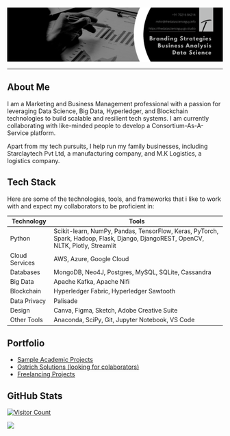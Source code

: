 <p align="center"><a href="https://github.com/Mihir-Ai-lab/The_Data_Science_Guy"><img src="https://github.com/Mihir-Ai-lab/The_Data_Science_Guy/blob/main/Images/Social%20Media%20Header.png"></a></p>

---

## About Me

I am a Marketing and Business Management professional with a passion for leveraging Data Science, Big Data, Hyperledger, and Blockchain technologies to build scalable and resilient tech systems. I am currently collaborating with like-minded people to develop a Consortium-As-A-Service platform.

Apart from my tech pursuits, I help run my family businesses, including Starclaytech Pvt Ltd, a manufacturing company, and M.K Logistics, a logistics company.

## Tech Stack

Here are some of the technologies, tools, and frameworks that i like to work with and expect my collaborators to be proficient in:

| Technology | Tools |
| --- | --- |
| Python | Scikit-learn, NumPy, Pandas, TensorFlow, Keras, PyTorch, Spark, Hadoop, Flask, Django, DjangoREST, OpenCV, NLTK, Plotly, Streamlit |
| Cloud Services | AWS, Azure, Google Cloud |
| Databases | MongoDB, Neo4J, Postgres, MySQL, SQLite, Cassandra |
| Big Data | Apache Kafka, Apache Nifi |
| Blockchain | Hyperledger Fabric, Hyperledger Sawtooth |
| Data Privacy | Palisade |
| Design | Canva, Figma, Sketch, Adobe Creative Suite |
| Other Tools | Anaconda, SciPy, Git, Jupyter Notebook, VS Code |

## Portfolio

- [Sample Academic Projects](https://github.com/Mihir-Ai-lab/Insaid/tree/main "Sample Projects with Insaid")
- [Ostrich Solutions (looking for colaborators)](https://github.com/Mihir-Ai-lab/Ostrich_solutions/tree/main "Ostrich Solutions")
- [Freelancing Projects](https://github.com/Mihir-Ai-lab/The_Data_Science_Guy "Freelancing Projects")

## GitHub Stats 

[![Visitor Count](https://img.shields.io/badge/dynamic/json?color=bbbcbc&label=Visitors&query=$.value&url=https://api.countapi.xyz/hit/Mihir-Ai-lab/Mihir-Ai-lab)](https://github.com/Mihir-Ai-lab/Mihir-Ai-lab)

![](https://github-profile-trophy.vercel.app/?username=Mihir-Ai-lab&theme=flat&no-frame=true&row=1&column=6&margin-w=5&margin-h=5&count_private=true&bgColor=#f5f5f5&title=Followers,Stars,Repositories,Commit,MultiLanguage)












